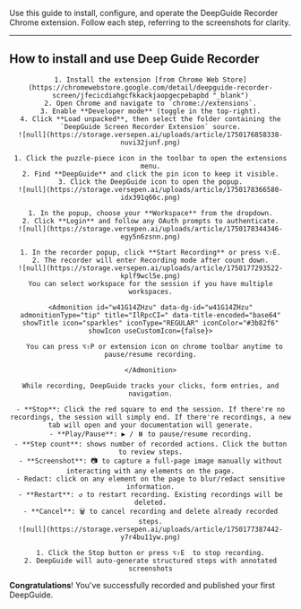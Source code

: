 
Use this guide to install, configure, and operate the DeepGuide Recorder Chrome extension. Follow each step, referring to the screenshots for clarity.

---

## How to install and use Deep Guide Recorder


<Steps>
  
  <Step number={1} title="Ikluc3RhbGwgdGhlIENocm9tZSBFeHRlbnNpb24i" data-title-encoded="base64" guideAction="IiI=" data-guideAction-encoded="base64" showTitle icon="sparkles" iconType="regular" iconCategory="LUCIDE" iconColor="#3b82f6" showIcon={false} cropStyle="cropped" screenshotZoomLevel={1} screenshotPanX={0} screenshotPanY={0} align="center">
    
    1. Install the extension [from Chrome Web Store](https://chromewebstore.google.com/detail/deepguide-recorder-screen/jfecicdiahgcfkkackjaopgecpebapbd "_blank")
    2. Open Chrome and navigate to `chrome://extensions`.
    3. Enable **Developer mode** (toggle in the top-right).
    4. Click **Load unpacked**, then select the folder containing the `DeepGuide Screen Recorder Extension` source.
    ![null](https://storage.versepen.ai/uploads/article/1750176858338-nuvi32junf.png)
  
  </Step>
  
  <Step number={2} title="IlBpbiBhbmQgT3BlbiB0aGUgUmVjb3JkZXIi" data-title-encoded="base64" guideAction="IiI=" data-guideAction-encoded="base64" showTitle icon="sparkles" iconType="regular" iconCategory="LUCIDE" iconColor="#3b82f6" showIcon={false} cropStyle="cropped" screenshotZoomLevel={1} screenshotPanX={0} screenshotPanY={0} align="center">
    
    1. Click the puzzle-piece icon in the toolbar to open the extensions menu.
    2. Find **DeepGuide** and click the pin icon to keep it visible.
    3. Click the DeepGuide icon to open the popup.
    ![null](https://storage.versepen.ai/uploads/article/1750178366580-idx391q66c.png)
  
  </Step>
  
  <Step number={3} title="IkF1dGhlbnRpY2F0ZSBhbmQgU2VsZWN0IFdvcmtzcGFjZSI=" data-title-encoded="base64" guideAction="IiI=" data-guideAction-encoded="base64" showTitle icon="sparkles" iconType="regular" iconCategory="LUCIDE" iconColor="#3b82f6" showIcon={false} cropStyle="cropped" screenshotZoomLevel={1} screenshotPanX={0} screenshotPanY={0} align="center">
    
    1. In the popup, choose your **Workspace** from the dropdown.
    2. Click **Login** and follow any OAuth prompts to authenticate.
    ![null](https://storage.versepen.ai/uploads/article/1750178344346-egy5n6zsnn.png)
  
  </Step>
  
  <Step number={4} title="IlN0YXJ0IFJlY29yZGluZyI=" data-title-encoded="base64" guideAction="IiI=" data-guideAction-encoded="base64" showTitle icon="sparkles" iconType="regular" iconCategory="LUCIDE" iconColor="#3b82f6" showIcon={false} cropStyle="cropped" screenshotZoomLevel={1} screenshotPanX={0} screenshotPanY={0} align="center">
    
    1. In the recorder popup, click **Start Recording** or press ⌥⇧E.
    2. The recorder will enter Recording mode after count down.
    ![null](https://storage.versepen.ai/uploads/article/1750177293522-kplf9wcl5e.png)
    You can select workspace for the session if you have multiple workspaces.
    
    <Admonition id="w41G14ZHzu" data-dg-id="w41G14ZHzu" admonitionType="tip" title="IlRpcCI=" data-title-encoded="base64" showTitle icon="sparkles" iconType="REGULAR" iconColor="#3b82f6" showIcon useCustomIcon={false}>
      
      You can press ⌥⇧P or extension icon on chrome toolbar anytime to pause/resume recording.
    
    </Admonition>
  
  </Step>
  
  <Step number={5} title="IkNhcHR1cmUgWW91ciBXb3JrZmxvdyI=" data-title-encoded="base64" guideAction="IiI=" data-guideAction-encoded="base64" showTitle icon="sparkles" iconType="regular" iconCategory="LUCIDE" iconColor="#3b82f6" showIcon={false} cropStyle="cropped" screenshotZoomLevel={1} screenshotPanX={0} screenshotPanY={0} align="center">
    
    While recording, DeepGuide tracks your clicks, form entries, and navigation.
    
    - **Stop**: Click the red square to end the session. If there're no recordings, the session will simply end. If there're recordings, a new tab will open and your documentation will generate.
    - **Play/Pause**: ▶️ / ⏸️ to pause/resume recording.
    - **Step count**: shows number of recorded actions. Click the button to review steps.
    - **Screenshot**: 📷 to capture a full-page image manually without interacting with any elements on the page.
    - Redact: click on any element on the page to blur/redact sensitive information.
    - **Restart**: ↺ to restart recording. Existing recordings will be deleted.
    - **Cancel**: 🗑️ to cancel recording and delete already recorded steps.
    ![null](https://storage.versepen.ai/uploads/article/1750177387442-y7r4bu11yw.png)
  
  </Step>
  
  <Step number={6} title="IlN0b3AgUmVjb3JkaW5nIg==" data-title-encoded="base64" guideAction="IiI=" data-guideAction-encoded="base64" showTitle icon="sparkles" iconType="regular" iconCategory="LUCIDE" iconColor="#3b82f6" showIcon={false} cropStyle="cropped" screenshotZoomLevel={1} screenshotPanX={0} screenshotPanY={0} align="center">
    
    1. Click the Stop button or press ⌥⇧E  to stop recording.
    2. DeepGuide will auto-generate structured steps with annotated screenshots
  
  </Step>

</Steps>

**Congratulations**! You've successfully recorded and published your first DeepGuide. 

